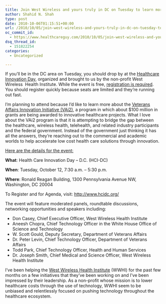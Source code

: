 ```yaml
---
title: Join West Wireless and yours truly in DC on Tuesday to learn more about VA’s $100 million Innovation Initiative (VAi2) program
author: Shahid N. Shah
type: post
date: 2010-10-06T01:15:51+00:00
url: /2010/10/05/join-west-wireless-and-yours-truly-in-dc-on-tuesday-to-learn-more-about-vas-100-million-innovation-initiative-vai2-program/
oc_commit_id:
  - https://www.healthcareguy.com/2010/10/05/join-west-wireless-and-yours-truly-in-dc-on-tuesday-to-learn-more-about-vas-100-million-innovation-initiative-vai2-program/1478770706
dsq_thread_id:
  - 151822254
categories:
  - Uncategorized

---
```

If you&#8217;ll be in the DC area on Tuesday, you should drop by at the [Healthcare Innovation Day][1], organized and brought to us by the non-profit West Wireless  Health Institute. While the event is free, [registration is required][2]. You should register quickly because seats are limited and they&#8217;re running out fast.

I&#8217;m planning to attend because I&#8217;d like to learn more about the [Veterans Affairs Innovation Initiative (VAi2)][3], a program in which about $100 million in grants are being awarded to innovative healthcare projects. What I love about the VAi2 program is that it is attempting to bridge the gap between the healthcare, wireless health, telehealth, and related industry participants and the federal government. Instead of the government just thinking it has all the answers, they&#8217;re reaching out to the commercial and academic worlds to help accelerate low cost health care solutions through innovation.

<span style="text-decoration: underline;">Here are the details for the event:</span>
  
**What**: Health Care Innovation Day – D.C. (HCI-DC)
  
**When**: Tuesday, October 12, 7:30 a.m. – 5:30 p.m.
  
**Where**: Ronald Reagan Building, 1300 Pennsylvania Avenue NW, Washington, DC 20004

To Register and for Agenda, visit: <http://www.hcidc.org/>

The event will feature moderated panels, roundtable discussions, networking opportunities and speakers including:

  * Don Casey, Chief Executive Officer, West Wireless Health Institute
  * Aneesh Chopra, Chief Technology Officer in the White House Office of Science and Technology
  * W. Scott Gould, Deputy Secretary, Department of Veterans Affairs
  * Dr. Peter Levin, Chief Technology Officer, Department of Veterans Affairs
  * Todd Park, Chief Technology Officer, Health and Human Services
  * Dr. Joseph Smith, Chief Medical and Science Officer, West Wireless Health Institute

I&#8217;ve been helping the [West Wireless Health Institute][4] (WWHI) for the past few months on a few initiatives that they&#8217;ve been working on and I&#8217;ve been impressed by their leadership. As a non-profit whose mission is to lower healthcare costs through the use of technology, WWHI seem to be unbiased and relentlessly focused on pushing technology throughout the healthcare ecosystem.

 [1]: http://www.hcidc.org/
 [2]: http://www.hcidc.org/index.php/register/apply-to-attend
 [3]: http://www4.va.gov/VAI2/VAi2XFundingOpp.asp
 [4]: http://www.westwirelesshealth.org/